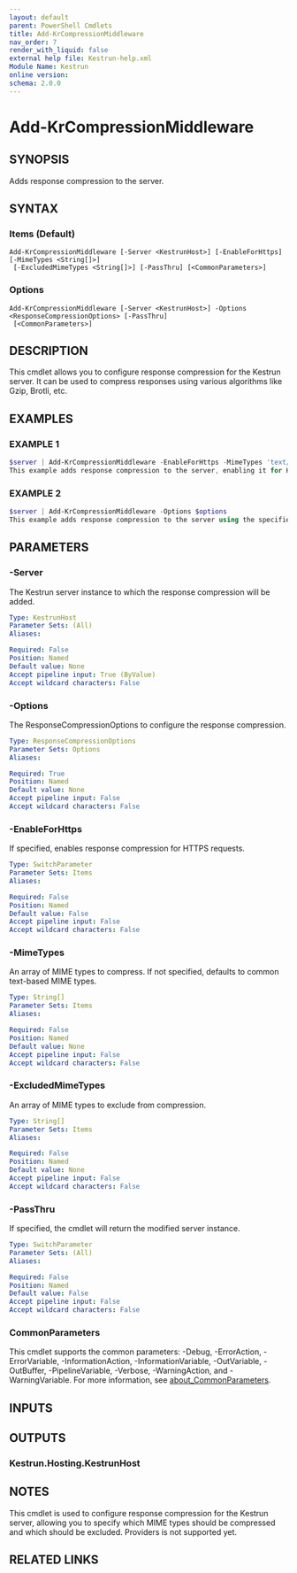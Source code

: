```yaml
---
layout: default
parent: PowerShell Cmdlets
title: Add-KrCompressionMiddleware
nav_order: 7
render_with_liquid: false
external help file: Kestrun-help.xml
Module Name: Kestrun
online version:
schema: 2.0.0
---
```


# Add-KrCompressionMiddleware

## SYNOPSIS
Adds response compression to the server.

## SYNTAX

### Items (Default)
```
Add-KrCompressionMiddleware [-Server <KestrunHost>] [-EnableForHttps] [-MimeTypes <String[]>]
 [-ExcludedMimeTypes <String[]>] [-PassThru] [<CommonParameters>]
```

### Options
```
Add-KrCompressionMiddleware [-Server <KestrunHost>] -Options <ResponseCompressionOptions> [-PassThru]
 [<CommonParameters>]
```

## DESCRIPTION
This cmdlet allows you to configure response compression for the Kestrun server.
It can be used to compress responses using various algorithms like Gzip, Brotli, etc.

## EXAMPLES

### EXAMPLE 1
```powershell
$server | Add-KrCompressionMiddleware -EnableForHttps -MimeTypes 'text/plain', 'application/json' -ExcludedMimeTypes 'image/*' -Providers $gzipProvider, $brotliProvider
This example adds response compression to the server, enabling it for HTTPS requests, and specifying the MIME types to compress and exclude, as well as the compression providers to use.
```

### EXAMPLE 2
```powershell
$server | Add-KrCompressionMiddleware -Options $options
This example adds response compression to the server using the specified ResponseCompressionOptions.
```

## PARAMETERS

### -Server
The Kestrun server instance to which the response compression will be added.

```yaml
Type: KestrunHost
Parameter Sets: (All)
Aliases:

Required: False
Position: Named
Default value: None
Accept pipeline input: True (ByValue)
Accept wildcard characters: False
```

### -Options
The ResponseCompressionOptions to configure the response compression.

```yaml
Type: ResponseCompressionOptions
Parameter Sets: Options
Aliases:

Required: True
Position: Named
Default value: None
Accept pipeline input: False
Accept wildcard characters: False
```

### -EnableForHttps
If specified, enables response compression for HTTPS requests.

```yaml
Type: SwitchParameter
Parameter Sets: Items
Aliases:

Required: False
Position: Named
Default value: False
Accept pipeline input: False
Accept wildcard characters: False
```

### -MimeTypes
An array of MIME types to compress.
If not specified, defaults to common text-based MIME types.

```yaml
Type: String[]
Parameter Sets: Items
Aliases:

Required: False
Position: Named
Default value: None
Accept pipeline input: False
Accept wildcard characters: False
```

### -ExcludedMimeTypes
An array of MIME types to exclude from compression.

```yaml
Type: String[]
Parameter Sets: Items
Aliases:

Required: False
Position: Named
Default value: None
Accept pipeline input: False
Accept wildcard characters: False
```

### -PassThru
If specified, the cmdlet will return the modified server instance.

```yaml
Type: SwitchParameter
Parameter Sets: (All)
Aliases:

Required: False
Position: Named
Default value: False
Accept pipeline input: False
Accept wildcard characters: False
```

### CommonParameters
This cmdlet supports the common parameters: -Debug, -ErrorAction, -ErrorVariable, -InformationAction, -InformationVariable, -OutVariable, -OutBuffer, -PipelineVariable, -Verbose, -WarningAction, and -WarningVariable. For more information, see [about_CommonParameters](http://go.microsoft.com/fwlink/?LinkID=113216).

## INPUTS

## OUTPUTS

### Kestrun.Hosting.KestrunHost
## NOTES
This cmdlet is used to configure response compression for the Kestrun server, allowing you to specify which MIME types should be compressed and which should be excluded.
Providers is not supported yet.

## RELATED LINKS
